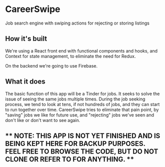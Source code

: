 # CareerSwipe

Job search engine with swiping actions for rejecting or storing listings

## How it's built

We're using a React front end with functional components and hooks, and Context for state management, to eliminate the need for Redux.

On the backend we're going to use Firebase.

## What it does

The basic function of this app will be a Tinder for jobs. It seeks to solve the issue of seeing the same jobs multiple times. During the job seeking process, we tend to look at tens, if not hundreds of jobs, and they can start to run together over time. CareerSwipe tries to eliminate that pain point, by "saving" jobs we like for future use, and "rejecting" jobs we've seen and don't like or don't want to see again.

## ** NOTE: THIS APP IS NOT YET FINISHED AND IS BEING KEPT HERE FOR BACKUP PURPOSES. FEEL FREE TO BROWSE THE CODE, BUT DO NOT CLONE OR REFER TO FOR ANYTHING. **
